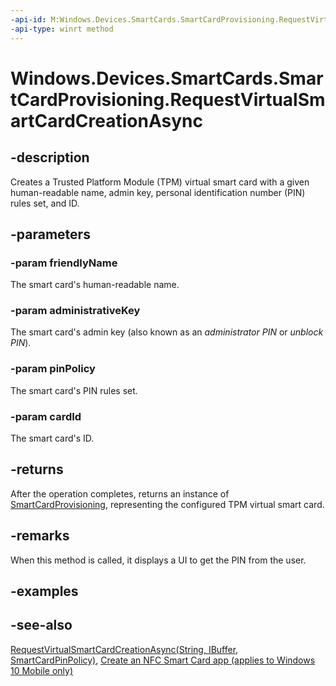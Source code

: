 ```yaml
---
-api-id: M:Windows.Devices.SmartCards.SmartCardProvisioning.RequestVirtualSmartCardCreationAsync(System.String,Windows.Storage.Streams.IBuffer,Windows.Devices.SmartCards.SmartCardPinPolicy,System.Guid)
-api-type: winrt method
---
```


<!-- Method syntax
public Windows.Foundation.IAsyncOperation<Windows.Devices.SmartCards.SmartCardProvisioning> RequestVirtualSmartCardCreationAsync(System.String friendlyName, Windows.Storage.Streams.IBuffer administrativeKey, Windows.Devices.SmartCards.SmartCardPinPolicy pinPolicy, System.Guid cardId)
-->

# Windows.Devices.SmartCards.SmartCardProvisioning.RequestVirtualSmartCardCreationAsync

## -description
Creates a Trusted Platform Module (TPM) virtual smart card with a given human-readable name, admin key, personal identification number (PIN) rules set, and ID.

## -parameters
### -param friendlyName
The smart card's human-readable name.

### -param administrativeKey
The smart card's admin key (also known as an *administrator PIN* or *unblock PIN*).

### -param pinPolicy
The smart card's PIN rules set.

### -param cardId
The smart card's ID.

## -returns
After the operation completes, returns an instance of [SmartCardProvisioning](smartcardprovisioning.md), representing the configured TPM virtual smart card.

## -remarks
When this method is called, it displays a UI to get the PIN from the user.

## -examples

## -see-also
[RequestVirtualSmartCardCreationAsync(String, IBuffer, SmartCardPinPolicy)](smartcardprovisioning_requestvirtualsmartcardcreationasync_797724862.md), [Create an NFC Smart Card app (applies to Windows 10 Mobile only)](/windows/uwp/devices-sensors/host-card-emulation)
